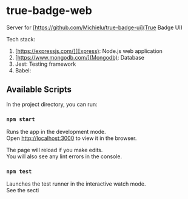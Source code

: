 # true-badge-web

Server for [https://github.com/Michielu/true-badge-ui](True Badge UI)

Tech stack:
1) [https://expressjs.com/](Express): Node.js web application
2) [https://www.mongodb.com/](Mongodb): Database 
3) Jest: Testing framework
4) Babel: 

## Available Scripts

In the project directory, you can run:

### `npm start`

Runs the app in the development mode.<br />
Open [http://localhost:3000](http://localhost:3000) to view it in the browser.

The page will reload if you make edits.<br />
You will also see any lint errors in the console.

### `npm test`

Launches the test runner in the interactive watch mode.<br />
See the secti


